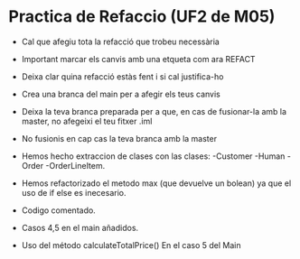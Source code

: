 # Practica de Refaccio (UF2 de M05)

- Cal que afegiu tota la refacció que trobeu necessària
- Important marcar els canvis amb una etqueta com ara REFACT
- Deixa clar quina refacció estàs fent i si cal justifica-ho
- Crea una branca del main per a afegir els teus canvis
- Deixa la teva branca preparada per a que, en cas de fusionar-la amb la master, no afegeixi el teu fitxer .iml
- No fusionis en cap cas la teva branca amb la master

- Hemos hecho extraccion de clases con las clases:
  -Customer
  -Human
  -Order
  -OrderLineItem.

- Hemos refactorizado el metodo max (que devuelve un bolean) ya que el uso de if else es inecesario.

- Codigo comentado.

- Casos 4,5 en el main añadidos.

- Uso del método calculateTotalPrice() En el caso 5 del Main